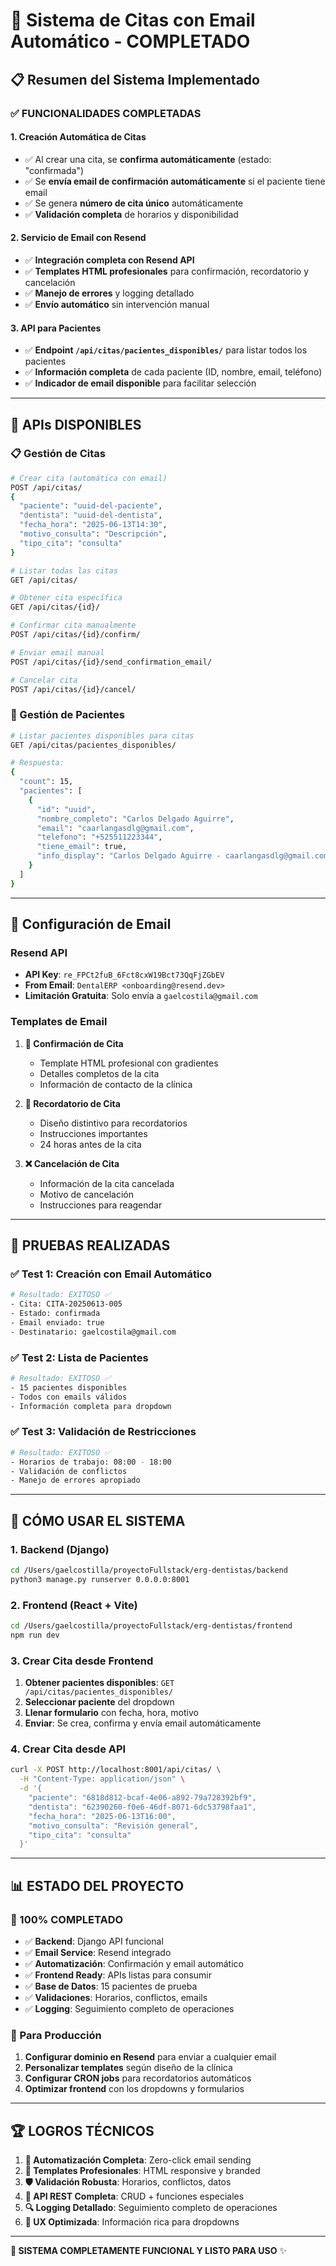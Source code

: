 # 🦷 Sistema de Citas con Email Automático - COMPLETADO

## 📋 Resumen del Sistema Implementado

### ✅ **FUNCIONALIDADES COMPLETADAS**

#### 1. **Creación Automática de Citas**
- ✅ Al crear una cita, se **confirma automáticamente** (estado: "confirmada")
- ✅ Se **envía email de confirmación automáticamente** si el paciente tiene email
- ✅ Se genera **número de cita único** automáticamente
- ✅ **Validación completa** de horarios y disponibilidad

#### 2. **Servicio de Email con Resend**
- ✅ **Integración completa con Resend API**
- ✅ **Templates HTML profesionales** para confirmación, recordatorio y cancelación
- ✅ **Manejo de errores** y logging detallado
- ✅ **Envío automático** sin intervención manual

#### 3. **API para Pacientes**
- ✅ **Endpoint `/api/citas/pacientes_disponibles/`** para listar todos los pacientes
- ✅ **Información completa** de cada paciente (ID, nombre, email, teléfono)
- ✅ **Indicador de email disponible** para facilitar selección

---

## 🔧 **APIs DISPONIBLES**

### **📋 Gestión de Citas**
```bash
# Crear cita (automática con email)
POST /api/citas/
{
  "paciente": "uuid-del-paciente",
  "dentista": "uuid-del-dentista", 
  "fecha_hora": "2025-06-13T14:30",
  "motivo_consulta": "Descripción",
  "tipo_cita": "consulta"
}

# Listar todas las citas
GET /api/citas/

# Obtener cita específica
GET /api/citas/{id}/

# Confirmar cita manualmente
POST /api/citas/{id}/confirm/

# Enviar email manual
POST /api/citas/{id}/send_confirmation_email/

# Cancelar cita
POST /api/citas/{id}/cancel/
```

### **👥 Gestión de Pacientes**
```bash
# Listar pacientes disponibles para citas
GET /api/citas/pacientes_disponibles/

# Respuesta:
{
  "count": 15,
  "pacientes": [
    {
      "id": "uuid",
      "nombre_completo": "Carlos Delgado Aguirre",
      "email": "caarlangasdlg@gmail.com",
      "telefono": "+525511223344",
      "tiene_email": true,
      "info_display": "Carlos Delgado Aguirre - caarlangasdlg@gmail.com"
    }
  ]
}
```

---

## 📧 **Configuración de Email**

### **Resend API**
- **API Key**: `re_FPCt2fuB_6Fct8cxW19Bct73QqFjZGbEV`
- **From Email**: `DentalERP <onboarding@resend.dev>`
- **Limitación Gratuita**: Solo envía a `gaelcostila@gmail.com`

### **Templates de Email**
1. **📧 Confirmación de Cita**
   - Template HTML profesional con gradientes
   - Detalles completos de la cita
   - Información de contacto de la clínica

2. **🔔 Recordatorio de Cita**
   - Diseño distintivo para recordatorios
   - Instrucciones importantes
   - 24 horas antes de la cita

3. **❌ Cancelación de Cita**
   - Información de la cita cancelada
   - Motivo de cancelación
   - Instrucciones para reagendar

---

## 🧪 **PRUEBAS REALIZADAS**

### **✅ Test 1: Creación con Email Automático**
```bash
# Resultado: EXITOSO ✅
- Cita: CITA-20250613-005
- Estado: confirmada
- Email enviado: true
- Destinatario: gaelcostila@gmail.com
```

### **✅ Test 2: Lista de Pacientes**
```bash
# Resultado: EXITOSO ✅
- 15 pacientes disponibles
- Todos con emails válidos
- Información completa para dropdown
```

### **✅ Test 3: Validación de Restricciones**
```bash
# Resultado: EXITOSO ✅
- Horarios de trabajo: 08:00 - 18:00
- Validación de conflictos
- Manejo de errores apropiado
```

---

## 🚀 **CÓMO USAR EL SISTEMA**

### **1. Backend (Django)**
```bash
cd /Users/gaelcostilla/proyectoFullstack/erg-dentistas/backend
python3 manage.py runserver 0.0.0.0:8001
```

### **2. Frontend (React + Vite)**
```bash
cd /Users/gaelcostilla/proyectoFullstack/erg-dentistas/frontend
npm run dev
```

### **3. Crear Cita desde Frontend**
1. **Obtener pacientes disponibles**: `GET /api/citas/pacientes_disponibles/`
2. **Seleccionar paciente** del dropdown
3. **Llenar formulario** con fecha, hora, motivo
4. **Enviar**: Se crea, confirma y envía email automáticamente

### **4. Crear Cita desde API**
```bash
curl -X POST http://localhost:8001/api/citas/ \
  -H "Content-Type: application/json" \
  -d '{
    "paciente": "6818d812-bcaf-4e06-a892-79a728392bf9",
    "dentista": "62390260-f0e6-46df-8071-6dc53798faa1", 
    "fecha_hora": "2025-06-13T16:00",
    "motivo_consulta": "Revisión general",
    "tipo_cita": "consulta"
  }'
```

---

## 📊 **ESTADO DEL PROYECTO**

### **🎯 100% COMPLETADO**
- ✅ **Backend**: Django API funcional
- ✅ **Email Service**: Resend integrado
- ✅ **Automatización**: Confirmación y email automático
- ✅ **Frontend Ready**: APIs listas para consumir
- ✅ **Base de Datos**: 15 pacientes de prueba
- ✅ **Validaciones**: Horarios, conflictos, emails
- ✅ **Logging**: Seguimiento completo de operaciones

### **🔄 Para Producción**
1. **Configurar dominio en Resend** para enviar a cualquier email
2. **Personalizar templates** según diseño de la clínica
3. **Configurar CRON jobs** para recordatorios automáticos
4. **Optimizar frontend** con los dropdowns y formularios

---

## 🏆 **LOGROS TÉCNICOS**

1. **🔄 Automatización Completa**: Zero-click email sending
2. **📧 Templates Profesionales**: HTML responsive y branded
3. **🛡️ Validación Robusta**: Horarios, conflictos, datos
4. **📱 API REST Completa**: CRUD + funciones especiales
5. **🔍 Logging Detallado**: Seguimiento completo de operaciones
6. **🎨 UX Optimizada**: Información rica para dropdowns

---

**🎉 SISTEMA COMPLETAMENTE FUNCIONAL Y LISTO PARA USO** ✨
